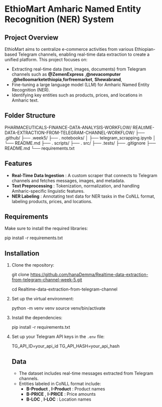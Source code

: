 
# EthioMart Amharic Named Entity Recognition (NER) System

## Project Overview

EthioMart aims to centralize e-commerce activities from various Ethiopian-based Telegram channels, enabling real-time data extraction to create a unified platform. This project focuses on:
* Extracting real-time data (text, images, documents) from Telegram channels such as  **@ZemenExpress** ,**@nevacomputer** ,**@helloomarketethiopia**,**forfreemarket**, **Shewabrand**,   
* Fine-tuning a large language model (LLM) for Amharic Named Entity Recognition (NER).
* Identifying key entities such as products, prices, and locations in Amharic text.


## Folder Structure 

PHARMACEUTICALS-FINANCE-DATA-ANALYSIS-WORKFLOW/ 
REALtIME-DATA-EXTRACTION-FROM-TELEGRAM-CHANNEL-WORKFLOW/
├── .github/
├── .week5/
├── . notebooks/
│   ├── telegram_scrapping.ipynb
│   └── README.md 
├── . scripts/ 
├── . src/
├── .tests/
├── .gitignore 
├── README.md 
└── requirements.txt 
## Features
* **Real-Time Data Ingestion** : A custom scraper that connects to Telegram channels and fetches messages, images, and metadata.
* **Text Preprocessing** : Tokenization, normalization, and handling Amharic-specific linguistic features.
* **NER Labeling** : Annotating text data for NER tasks in the CoNLL format, labeling products, prices, and locations.

## Requirements

Make sure to install the required libraries:

pip install -r requirements.txt


## Installation

1. Clone the repository:

   git clone https://github.com/hanaDemma/Realtime-data-extraction-from-telegram-channel-week-5.git

   cd Realtime-data-extraction-from-telegram-channel
2. Set up the virtual environment:

   python -m venv venv
   source venv/bin/activate
3. Install the dependencies:

   pip install -r requirements.txt
4. Set up your Telegram API keys in the `.env` file:

   TG_API_ID=your_api_id
   TG_API_HASH=your_api_hash


   ## Data


   * The dataset includes real-time messages extracted from Telegram channels.
   * Entities labeled in CoNLL format include:
     * **B-Product** ,  **I-Product** : Product names
     * **B-PRICE** ,  **I-PRICE** : Price amounts
     * **B-LOC** ,  **I-LOC** : Location names

